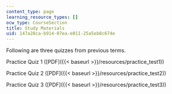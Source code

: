 ```yaml
---
content_type: page
learning_resource_types: []
ocw_type: CourseSection
title: Study Materials
uid: 147a28ca-b914-07ea-e011-25a5eb8c674e
---
```


Following are three quizzes from previous terms.

Practice Quiz 1 ([PDF]({{< baseurl >}}/resources/practice_test1))

Practice Quiz 2 ([PDF]({{< baseurl >}}/resources/practice_test2))

Practice Quiz 3 ([PDF]({{< baseurl >}}/resources/practice_test3))
